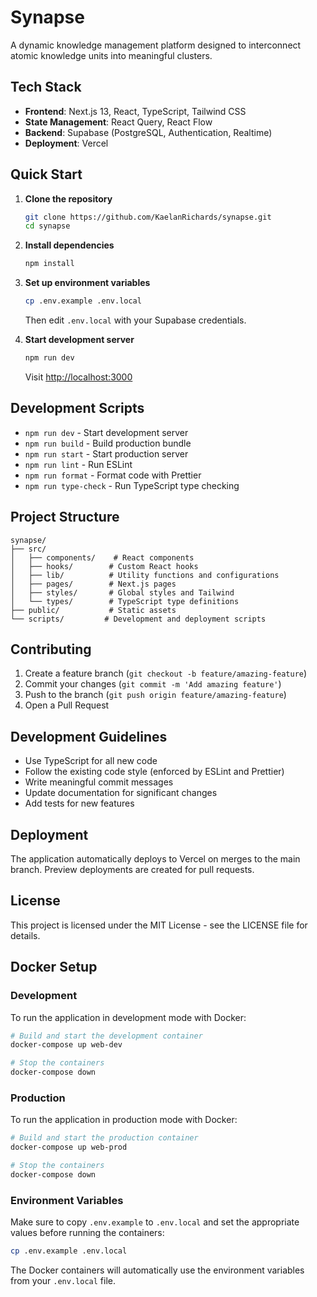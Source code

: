 # Synapse

A dynamic knowledge management platform designed to interconnect atomic knowledge units into meaningful clusters.

## Tech Stack

- **Frontend**: Next.js 13, React, TypeScript, Tailwind CSS
- **State Management**: React Query, React Flow
- **Backend**: Supabase (PostgreSQL, Authentication, Realtime)
- **Deployment**: Vercel

## Quick Start

1. **Clone the repository**

   ```bash
   git clone https://github.com/KaelanRichards/synapse.git
   cd synapse
   ```

2. **Install dependencies**

   ```bash
   npm install
   ```

3. **Set up environment variables**

   ```bash
   cp .env.example .env.local
   ```

   Then edit `.env.local` with your Supabase credentials.

4. **Start development server**
   ```bash
   npm run dev
   ```
   Visit [http://localhost:3000](http://localhost:3000)

## Development Scripts

- `npm run dev` - Start development server
- `npm run build` - Build production bundle
- `npm run start` - Start production server
- `npm run lint` - Run ESLint
- `npm run format` - Format code with Prettier
- `npm run type-check` - Run TypeScript type checking

## Project Structure

```
synapse/
├── src/
│   ├── components/    # React components
│   ├── hooks/        # Custom React hooks
│   ├── lib/          # Utility functions and configurations
│   ├── pages/        # Next.js pages
│   ├── styles/       # Global styles and Tailwind
│   └── types/        # TypeScript type definitions
├── public/           # Static assets
└── scripts/         # Development and deployment scripts
```

## Contributing

1. Create a feature branch (`git checkout -b feature/amazing-feature`)
2. Commit your changes (`git commit -m 'Add amazing feature'`)
3. Push to the branch (`git push origin feature/amazing-feature`)
4. Open a Pull Request

## Development Guidelines

- Use TypeScript for all new code
- Follow the existing code style (enforced by ESLint and Prettier)
- Write meaningful commit messages
- Update documentation for significant changes
- Add tests for new features

## Deployment

The application automatically deploys to Vercel on merges to the main branch. Preview deployments are created for pull requests.

## License

This project is licensed under the MIT License - see the LICENSE file for details.

## Docker Setup

### Development

To run the application in development mode with Docker:

```bash
# Build and start the development container
docker-compose up web-dev

# Stop the containers
docker-compose down
```

### Production

To run the application in production mode with Docker:

```bash
# Build and start the production container
docker-compose up web-prod

# Stop the containers
docker-compose down
```

### Environment Variables

Make sure to copy `.env.example` to `.env.local` and set the appropriate values before running the containers:

```bash
cp .env.example .env.local
```

The Docker containers will automatically use the environment variables from your `.env.local` file.
